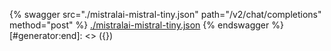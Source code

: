 [#generator:start]: <> ({ "template": "openapi" })
{% swagger src="./mistralai-mistral-tiny.json" path="/v2/chat/completions" method="post" %}
[./mistralai-mistral-tiny.json](./mistralai-mistral-tiny.json)
{% endswagger %}
[#generator:end]: <> ({})